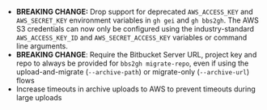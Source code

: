 - __BREAKING CHANGE:__ Drop support for deprecated `AWS_ACCESS_KEY` and `AWS_SECRET_KEY` environment variables in `gh gei` and `gh bbs2gh`. The AWS S3 credentials can now only be configured using the industry-standard `AWS_ACCESS_KEY_ID` and `AWS_SECRET_ACCESS_KEY` variables or command line arguments.
- __BREAKING CHANGE__: Require the Bitbucket Server URL, project key and repo to always be provided for `bbs2gh migrate-repo`, even if using the upload-and-migrate (`--archive-path`) or migrate-only (`--archive-url`) flows
- Increase timeouts in archive uploads to AWS to prevent timeouts during large uploads
